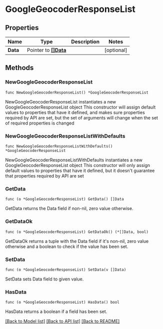 # GoogleGeocoderResponseList

## Properties

Name | Type | Description | Notes
------------ | ------------- | ------------- | -------------
**Data** | Pointer to [**[]Data**](Data.md) |  | [optional] 

## Methods

### NewGoogleGeocoderResponseList

`func NewGoogleGeocoderResponseList() *GoogleGeocoderResponseList`

NewGoogleGeocoderResponseList instantiates a new GoogleGeocoderResponseList object
This constructor will assign default values to properties that have it defined,
and makes sure properties required by API are set, but the set of arguments
will change when the set of required properties is changed

### NewGoogleGeocoderResponseListWithDefaults

`func NewGoogleGeocoderResponseListWithDefaults() *GoogleGeocoderResponseList`

NewGoogleGeocoderResponseListWithDefaults instantiates a new GoogleGeocoderResponseList object
This constructor will only assign default values to properties that have it defined,
but it doesn't guarantee that properties required by API are set

### GetData

`func (o *GoogleGeocoderResponseList) GetData() []Data`

GetData returns the Data field if non-nil, zero value otherwise.

### GetDataOk

`func (o *GoogleGeocoderResponseList) GetDataOk() (*[]Data, bool)`

GetDataOk returns a tuple with the Data field if it's non-nil, zero value otherwise
and a boolean to check if the value has been set.

### SetData

`func (o *GoogleGeocoderResponseList) SetData(v []Data)`

SetData sets Data field to given value.

### HasData

`func (o *GoogleGeocoderResponseList) HasData() bool`

HasData returns a boolean if a field has been set.


[[Back to Model list]](../README.md#documentation-for-models) [[Back to API list]](../README.md#documentation-for-api-endpoints) [[Back to README]](../README.md)


